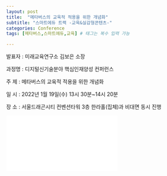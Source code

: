 ```yaml
---
layout: post
title:  "메타버스의 교육적 적용을 위한 개념화"
subtitle: "스마트에듀 트랙 -교육&실감형콘텐츠-"
categories: Conference
tags: [메타버스,스마트에듀,교육] # 태그는 복수 입력 가능

---
```


<!--
```
![hustlin_erd](/assets/images/postimg/conf-20220119_2.pdf)
```
-->

발표자 : 미래교육연구소 김보은 소장<br>

과정명 : 디지털신기술분야 핵심인재양성 컨퍼런스

주   제 : 메타버스의 교육적 적용을 위한 개념화

일    시 : 2022년 1월 19일(수) 13시 30분~14시 20분

장    소 : 서울드래곤시티 컨벤션타워 3층 한라홀(집체)과 비대면 동시 진행



<p></p>      

<object data="/assets/images/postimg/conf-20220119_2.pdf" type="application/pdf" width="900px" height="700px">
  <embed src="/assets/images/postimg//assets/images/postimg/conf-20220119_2.pdf">
     <!-- <p>This browser does not support PDFs. Please download the PDF to view it: <a href="/assets/images/postimg//assets/images/postimg/conf-20220119_2.pdf">Download PDF</a>.</p> -->
  </embed>   
</object>
